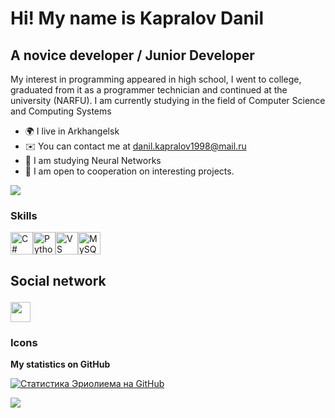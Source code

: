 <H1>Hi! My name is Kapralov Danil</H1>
<H2>A novice developer / Junior Developer</H2>
<p>My interest in programming appeared in high school, I went to college, graduated from it as a programmer technician and continued at the university (NARFU). I am currently studying in the field of Computer Science and Computing Systems</p>

* 🌍 I live in Arkhangelsk
* ✉️ You can contact me at [danil.kapralov1998@mail.ru](mailto:danil.kapralov1998@mail.ru)
* 🧠 I am studying Neural Networks
* 🤝 I am open to cooperation on interesting projects.

<a href="https://www.github.com/ErioLYem" target="_blank" rel="noreferrer"><img src="https://img.shields.io/github/followers/ErioLYem?logo=github&style=for-the-badge&color=0891b2&labelColor=1c1917" /></a>

### Skills

<p align="left"> <a href="https://docs.microsoft.com/en-us/dotnet/csharp /" target="_blank" rel="noreferrer"><img src="https://raw.githubusercontent.com/danielcranney/readme-generator/main/public/icons/skills/csharp-colored.svg" width="36" height="36" alt="C #" /></a><a href="https://www.python.org /" target="_blank" rel="noreferrer"><img src="https://raw.githubusercontent.com/danielcranney/readme-generator/main/public/icons/skills/python-colored.svg" width="36" height="36" alt="Python" /></a><a href="https://code.visualstudio.com /" target="_blank" rel="noreferrer"><img src="https://raw.githubusercontent.com/danielcranney/readme-generator/main/public/icons/skills/visualstudiocode.svg" width="36" height="36" alt="VS Code" /></a><a href="https://www.mysql.com /" target="_blank" rel="noreferrer"><img src="https://raw.githubusercontent.com/danielcranney/readme-generator/main/public/icons/skills/mysql-colored.svg" width="36" height="36" alt="MySQL" /></a> </p>

## Social network <p align="left"> <a href="https://www.github.com/ErioLYem" target="_blank" rel="noreferrer" srcset="https://raw.githubusercontent.com/danielcranney/readme-generator/main/public/icons/socials/github-dark.svg" /> <source media="(предпочитает цветовую схему: light)" srcset="https://raw.githubusercontent.com/danielcranney/readme-generator/main/public/icons/socials/github.svg " /> <img src="https://raw.githubusercontent.com/danielcranney/readme-generator/main/public/icons/socials/github.svg" width="32" height ="32" /> </picture> </a></p>
### Icons

<b>My statistics on GitHub</b>

<a href="http://www.github.com/ErioLYem"><img src="https://github-readme-stats.vercel.app/api?username=ErioLYem&show_icons=true&hide=&count_private=true&title_color=0891b2&text_color=ffffff&icon_color=0891b2&bg_color=1c1917&hide_border=true&show_icons=true" alt="Статистика Эриолиема на GitHub" /></a>

<a href="http://www.github.com/ErioLYem"><img src="https://github-readme-streak-stats.herokuapp.com/?user=ErioLYem&stroke=ffffff&background=1c1917&ring=0891b2&fire=0891b2&currStreakNum=ffffff&currStreakLabel=0891b2&sideNums=ffffff&sideLabels=ffffff&dates=ffffff&hide_border=true" /></a>

